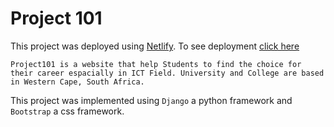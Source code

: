# Project 101

This project was deployed using [Netlify](https://www.netlify.com/). 
To see deployment [click here](https://project101.netlify.app/)

```Project101 is a website that help Students to find the choice for their career espacially in ICT Field. University and College are based in Western Cape, South Africa.```

<!-- ![Logo](university/templates/logo.png) -->

This project was implemented using ```Django``` a python framework and ```Bootstrap``` a css framework.



